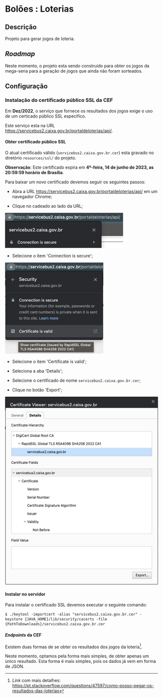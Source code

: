 # Bolões : Loterias

## Descrição
Projeto para gerar jogos de loteria.


## _Roadmap_
Neste momento, o projeto esta sendo construido para obter os jogos da mega-sena para a geração de jogos que ainda não foram sorteados.

## Configuração

### Instalação do certificado público SSL da CEF
Em **Dez/2022**, o serviço que fornece os resultados dos jogos exige o uso de um certicado público SSL especifico.

Este serviço esta na URL <https://servicebus2.caixa.gov.br/portaldeloterias/api/>.

#### Obter certificado público SSL
O atual certificado válido (`servicebus2.caixa.gov.br.cer`) esta gravado no diretório `resources/ssl/` do projeto.

**Observação**: Este certificado expira em **4º-feira, 14 de junho de 2023, as 20:59:59 horário de Brasília**.

Para baixar um novo certificado devemos seguir os seguintes passos:

- Abra a URL <https://servicebus2.caixa.gov.br/portaldeloterias/api/> em um navegador Chrome;

- Clique no cadeado ao lado da URL;

![Site Information pop-up](docs/images/ssl/01-site-information-pop-up.png)

- Selecione o item 'Connection is secure';

![Certificate is Valid pop-up](docs/images/ssl/02-certificate-is-valid-pop-up.png)

- Selecione o item 'Certificate is valid';

- Seleciona a aba 'Details';

- Selecione o certificado de nome `servicebus2.caixa.gov.br.cer`;

- Clique no botão 'Export';

![Details pop-up](docs/images/ssl/03-details-pop-up.png)


#### Instalar no servidor
Para instalar o certificado SSL devemos executar o seguinte comando:

```console
$ ./keytool -importcert -alias "servicebus2.caixa.gov.br.cer" -keystore {JAVA_HOME}/lib/security/cacerts -file {PathToDownloads}/servicebus2.caixa.gov.br.cer
```

#### _Endpoints_ da CEF
Existem duas formas de se obter os resultados dos jogos da loteria[^1].

Neste momento, optamos pela forma mais simples, de obter apenas um único resultado.
Esta forma é mais simples, pois os dados já vem em forma de JSON.


[^1]: _Link_ com mais detalhes: <https://pt.stackoverflow.com/questions/47597/como-posso-pegar-os-resultados-das-loterias>
